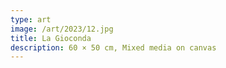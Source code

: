 ```yaml
---
type: art
image: /art/2023/12.jpg
title: La Gioconda
description: 60 × 50 cm, Mixed media on canvas
---
```

